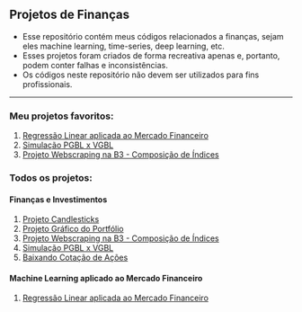 ## Projetos de Finanças
- Esse repositório contém meus códigos relacionados a finanças, sejam eles machine learning, time-series, deep learning, etc.
- Esses projetos foram criados de forma recreativa apenas e, portanto, podem conter falhas e inconsistências.
- Os códigos neste repositório não devem ser utilizados para fins profissionais.
---
### Meu projetos favoritos:
1. [Regressão Linear aplicada ao Mercado Financeiro](https://github.com/victordhn/Finance-Projects/blob/master/Regressao%20Linear.ipynb)
2. [Simulação PGBL x VGBL](https://github.com/victordhn/Finance-Projects/blob/master/Previdencia.ipynb)
3. [Projeto Webscraping na B3 - Composição de Índices](https://github.com/victordhn/Finance-Projects/blob/master/Webscraping_B3.ipynb)

### Todos os projetos:
#### Finanças e Investimentos
1. [Projeto Candlesticks](https://github.com/victordhn/Finance-Projects/blob/master/Candlesticks.ipynb)
2. [Projeto Gráfico do Portfólio](https://github.com/victordhn/Finance-Projects/blob/master/Portfolio_Grafico.ipynb)
3. [Projeto Webscraping na B3 - Composição de Índices](https://github.com/victordhn/Finance-Projects/blob/master/Webscraping_B3.ipynb)
4. [Simulação PGBL x VGBL](https://github.com/victordhn/Finance-Projects/blob/master/Previdencia.ipynb)
5. [Baixando Cotação de Ações](https://github.com/victordhn/Finance-Projects/blob/master/Download_Cotacoes.ipynb)

#### Machine Learning aplicado ao Mercado Financeiro

1. [Regressão Linear aplicada ao Mercado Financeiro](https://github.com/victordhn/Finance-Projects/blob/master/Regressao%20Linear.ipynb)